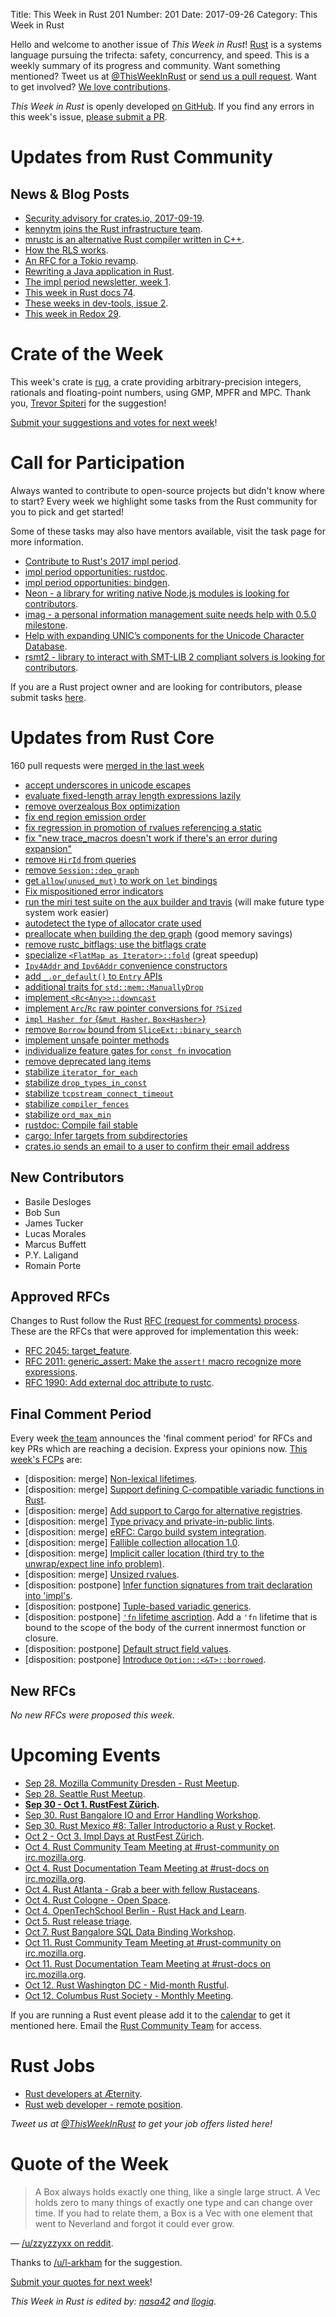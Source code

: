 Title: This Week in Rust 201
Number: 201
Date: 2017-09-26
Category: This Week in Rust

Hello and welcome to another issue of *This Week in Rust*!
[Rust](http://rust-lang.org) is a systems language pursuing the trifecta: safety, concurrency, and speed.
This is a weekly summary of its progress and community.
Want something mentioned? Tweet us at [@ThisWeekInRust](https://twitter.com/ThisWeekInRust) or [send us a pull request](https://github.com/cmr/this-week-in-rust).
Want to get involved? [We love contributions](https://github.com/rust-lang/rust/blob/master/CONTRIBUTING.md).

*This Week in Rust* is openly developed [on GitHub](https://github.com/cmr/this-week-in-rust).
If you find any errors in this week's issue, [please submit a PR](https://github.com/cmr/this-week-in-rust/pulls).

# Updates from Rust Community

## News & Blog Posts

* [Security advisory for crates.io, 2017-09-19](https://users.rust-lang.org/t/security-advisory-for-crates-io-2017-09-19/12960).
* [kennytm joins the Rust infrastructure team](https://internals.rust-lang.org/t/please-welcome-kennytm-to-the-infrastructure-team/5944).
* [mrustc is an alternative Rust compiler written in C++](https://github.com/thepowersgang/mrustc).
* [How the RLS works](https://www.ncameron.org/blog/how-the-rls-works/).
* [An RFC for a Tokio revamp](https://tokio.rs/blog/tokio-reform/).
* [Rewriting a Java application in Rust](https://blog.rom1v.com/2017/09/gnirehtet-rewritten-in-rust/).
* [The impl period newsletter, week 1](https://internals.rust-lang.org/t/the-impl-period-newsletter-week-1/5971).
* [This week in Rust docs 74](https://guillaumegomez.github.io/this-week-in-rust-docs/blog/this-week-in-rust-docs-74).
* [These weeks in dev-tools, issue 2](https://www.ncameron.org/blog/these-weeks-in-dev-tools-issue-2/).
* [This week in Redox 29](https://redox-os.org/news/this-week-in-redox-29/).

# Crate of the Week

This week's crate is [rug](https://crates.io/crates/rug), a crate providing arbitrary-precision integers, rationals and floating-point numbers, using GMP, MPFR and MPC.
Thank you, [Trevor Spiteri](https://users.rust-lang.org/u/tspiteri) for the suggestion!

[Submit your suggestions and votes for next week][submit_crate]!

[submit_crate]: https://users.rust-lang.org/t/crate-of-the-week/2704

# Call for Participation

Always wanted to contribute to open-source projects but didn't know where to start?
Every week we highlight some tasks from the Rust community for you to pick and get started!

Some of these tasks may also have mentors available, visit the task page for more information.

* [Contribute to Rust's 2017 impl period](https://www.rustaceans.org/findwork/impl).
* [impl period opportunities: rustdoc](https://quietmisdreavus.net/code/2017/09/18/come-work-on-rustdoc/).
* [impl period opportunities: bindgen](http://fitzgeraldnick.com/2017/09/21/come-hack-on-bindgen-with-us.html).
* [Neon - a library for writing native Node.js modules is looking for contributors](http://calculist.org/blog/2017/09/25/neon-wants-your-help/).
* [imag - a personal information management suite needs help with 0.5.0 milestone](https://github.com/matthiasbeyer/imag/milestone/5).
* [Help with expanding UNIC’s components for the Unicode Character Database](https://github.com/behnam/rust-unic/issues/158).
* [rsmt2 - library to interact with SMT-LIB 2 compliant solvers is looking for contributors](https://github.com/kino-mc/rsmt2/issues).

If you are a Rust project owner and are looking for contributors, please submit tasks [here][guidelines].

[guidelines]: https://users.rust-lang.org/t/twir-call-for-participation/4821

# Updates from Rust Core

160 pull requests were [merged in the last week][merged]

[merged]: https://github.com/search?q=is%3Apr+org%3Arust-lang+is%3Amerged+merged%3A2017-09-04..2017-09-11

* [accept underscores in unicode escapes](https://github.com/rust-lang/rust/pull/43716)
* [evaluate fixed-length array length expressions lazily](https://github.com/rust-lang/rust/pull/44275)
* [remove overzealous Box<ZeroSizeType> optimization](https://github.com/rust-lang/rust/pull/44553)
* [fix end region emission order](https://github.com/rust-lang/rust/pull/44129)
* [fix regression in promotion of rvalues referencing a static](https://github.com/rust-lang/rust/pull/44442)
* [fix "new trace_macros doesn't work if there's an error during expansion"](https://github.com/rust-lang/rust/pull/44088)
* [remove `HirId` from queries](https://github.com/rust-lang/rust/pull/44435)
* [remove `Session::dep_graph`](https://github.com/rust-lang/rust/pull/44502)
* [get `allow(unused_mut)` to work on `let` bindings](https://github.com/rust-lang/rust/pull/44590)
* [Fix mispositioned error indicators](https://github.com/rust-lang/rust/pull/44386)
* [run the miri test suite on the aux builder and travis](https://github.com/rust-lang/rust/pull/43628) (will make future type system work easier)
* [autodetect the type of allocator crate used](https://github.com/rust-lang/rust/pull/44133)
* [preallocate when building the dep graph](https://github.com/rust-lang/rust/pull/44586) (good memory savings)
* [remove rustc_bitflags; use the bitflags crate](https://github.com/rust-lang/rust/pull/44441)
* [specialize `<FlatMap as Iterator>::fold`](https://github.com/rust-lang/rust/pull/44577) (great speedup)
* [`Ipv4Addr` and `Ipv6Addr` convenience constructors](https://github.com/rust-lang/rust/pull/44395)
* [add `_.or_default()` to `Entry` APIs](https://github.com/rust-lang/rust/pull/44344)
* [additional traits for `std::mem::ManuallyDrop`](https://github.com/rust-lang/rust/pull/44310)
* [implement `<Rc<Any>>::downcast`](https://github.com/rust-lang/rust/pull/44273)
* [implement `Arc`/`Rc` raw pointer conversions for `?Sized`](https://github.com/rust-lang/rust/pull/44073)
* [`impl Hasher for` {`&mut Hasher`, `Box<Hasher>`}](https://github.com/rust-lang/rust/pull/44015)
* [remove `Borrow` bound from `SliceExt::binary_search`](https://github.com/rust-lang/rust/pull/43989)
* [implement unsafe pointer methods](https://github.com/rust-lang/rust/pull/43964)
* [individualize feature gates for `const fn` invocation](https://github.com/rust-lang/rust/pull/43017)
* [remove deprecated lang items](https://github.com/rust-lang/rust/pull/44526)
* [stabilize `iterator_for_each`](https://github.com/rust-lang/rust/pull/44567)
* [stabilize `drop_types_in_const`](https://github.com/rust-lang/rust/pull/44456)
* [stabilize `tcpstream_connect_timeout`](https://github.com/rust-lang/rust/pull/44563)
* [stabilize `compiler_fences`](https://github.com/rust-lang/rust/pull/44595)
* [stabilize `ord_max_min`](https://github.com/rust-lang/rust/pull/44593)
* [rustdoc: Compile fail stable](https://github.com/rust-lang/rust/pull/43949)
* [cargo: Infer targets from subdirectories](https://github.com/rust-lang/cargo/pull/4496)
* [crates.io sends an email to a user to confirm their email address](https://github.com/rust-lang/crates.io/pull/1045)

## New Contributors

* Basile Desloges
* Bob Sun
* James Tucker
* Lucas Morales
* Marcus Buffett
* P.Y. Laligand
* Romain Porte

## Approved RFCs

Changes to Rust follow the Rust [RFC (request for comments)
process](https://github.com/rust-lang/rfcs#rust-rfcs). These
are the RFCs that were approved for implementation this week:

* [RFC 2045: target_feature](https://github.com/rust-lang/rfcs/pull/2045).
* [RFC 2011: generic_assert: Make the `assert!` macro recognize more expressions](https://github.com/rust-lang/rfcs/pull/2011).
* [RFC 1990: Add external doc attribute to rustc](https://github.com/rust-lang/rfcs/pull/1990).

## Final Comment Period

Every week [the team](https://www.rust-lang.org/team.html) announces the
'final comment period' for RFCs and key PRs which are reaching a
decision. Express your opinions now. [This week's FCPs][fcp] are:

[fcp]: https://github.com/rust-lang/rfcs/labels/final-comment-period

* [disposition: merge] [Non-lexical lifetimes](https://github.com/rust-lang/rfcs/pull/2094).
* [disposition: merge] [Support defining C-compatible variadic functions in Rust](https://github.com/rust-lang/rfcs/pull/2137).
* [disposition: merge] [Add support to Cargo for alternative registries](https://github.com/rust-lang/rfcs/pull/2141).
* [disposition: merge] [Type privacy and private-in-public lints](https://github.com/rust-lang/rfcs/pull/2145).
* [disposition: merge] [eRFC: Cargo build system integration](https://github.com/rust-lang/rfcs/pull/2136).
* [disposition: merge] [Fallible collection allocation 1.0](https://github.com/rust-lang/rfcs/pull/2116).
* [disposition: merge] [Implicit caller location (third try to the unwrap/expect line info problem)](https://github.com/rust-lang/rfcs/pull/2091).
* [disposition: merge] [Unsized rvalues](https://github.com/rust-lang/rfcs/pull/1909).
* [disposition: postpone] [Infer function signatures from trait declaration into 'impl's](https://github.com/rust-lang/rfcs/pull/2063).
* [disposition: postpone] [Tuple-based variadic generics](https://github.com/rust-lang/rfcs/pull/1935).
* [disposition: postpone] [`'fn` lifetime ascription](https://github.com/rust-lang/rfcs/pull/1847). Add a `'fn` lifetime that is bound to the scope of the body of the current innermost function or closure.
* [disposition: postpone] [Default struct field values](https://github.com/rust-lang/rfcs/pull/1806).
* [disposition: postpone] [Introduce `Option::<&T>::borrowed`](https://github.com/rust-lang/rfcs/pull/1792).

## New RFCs

*No new RFCs were proposed this week.*

# Upcoming Events

* [Sep 28. Mozilla Community Dresden - Rust Meetup](https://www.meetup.com/Mozilla-Community-Dresden/events/242610304/).
* [Sep 28. Seattle Rust Meetup](https://www.meetup.com/Seattle-Rust-Meetup/events/241234876/).
* **[Sep 30 - Oct 1. RustFest Zürich](http://zurich.rustfest.eu).**
* [Sep 30. Rust Bangalore IO and Error Handling Workshop](https://www.meetup.com/rustox/events/243364708/).
* [Sep 30. Rust Mexico #8: Taller Introductorio a Rust y Rocket](https://www.meetup.com/Rust-MX/events/243334902/).
* [Oct  2 - Oct 3. Impl Days at RustFest Zürich](https://github.com/RustFestEU/blog.rustfest.eu/issues/29).
* [Oct  4. Rust Community Team Meeting at #rust-community on irc.mozilla.org](https://chat.mibbit.com/?server=irc.mozilla.org&channel=%23rust-community).
* [Oct  4. Rust Documentation Team Meeting at #rust-docs on irc.mozilla.org](https://chat.mibbit.com/?server=irc.mozilla.org&channel=%23rust-docs).
* [Oct  4. Rust Atlanta - Grab a beer with fellow Rustaceans](https://www.meetup.com/Rust-ATL/events/243164851/).
* [Oct  4. Rust Cologne - Open Space](https://www.meetup.com/RustCologne/events/243156120/).
* [Oct  4. OpenTechSchool Berlin - Rust Hack and Learn](https://www.meetup.com/opentechschool-berlin/events/243084182/).
* [Oct  5. Rust release triage](https://internals.rust-lang.org/t/release-cycle-triage-proposal/3544).
* [Oct  7. Rust Bangalore SQL Data Binding Workshop](https://www.meetup.com/rustox/events/243387585/).
* [Oct 11. Rust Community Team Meeting at #rust-community on irc.mozilla.org](https://chat.mibbit.com/?server=irc.mozilla.org&channel=%23rust-community).
* [Oct 11. Rust Documentation Team Meeting at #rust-docs on irc.mozilla.org](https://chat.mibbit.com/?server=irc.mozilla.org&channel=%23rust-docs).
* [Oct 12. Rust Washington DC - Mid-month Rustful](https://www.meetup.com/RustDC/events/243672292/).
* [Oct 12. Columbus Rust Society - Monthly Meeting](https://www.meetup.com/columbus-rs/events/243389836/).

If you are running a Rust event please add it to the [calendar] to get
it mentioned here. Email the [Rust Community Team][community] for access.

[calendar]: https://www.google.com/calendar/embed?src=apd9vmbc22egenmtu5l6c5jbfc%40group.calendar.google.com
[community]: mailto:community-team@rust-lang.org

# Rust Jobs

* [Rust developers at Æternity](https://blog.aeternity.com/join-the-t%C3%A6m-rust-or-erlang-devs-wanted-31908daba788).
* [Rust web developer - remote position](https://www.reddit.com/r/rust/comments/717rk2/hiring_rust_web_developer_contractor_remote/).

*Tweet us at [@ThisWeekInRust](https://twitter.com/ThisWeekInRust) to get your job offers listed here!*

# Quote of the Week

> A Box always holds exactly one thing, like a single large struct. A Vec holds zero to many things of exactly one type and can change over time. If you had to relate them, a Box is a Vec with one element that went to Neverland and forgot it could ever grow.

— [/u/zzyzzyxx on reddit](https://www.reddit.com/r/rust/comments/70szta/hey_rustaceans_got_an_easy_question_ask_here/dncs4wa/?context=3).

Thanks to [/u/l-arkham](https://www.reddit.com/r/rust/comments/70szta/hey_rustaceans_got_an_easy_question_ask_here/dncs4wa/) for the suggestion.

[Submit your quotes for next week][submit]!

[submit]: http://users.rust-lang.org/t/twir-quote-of-the-week/328

*This Week in Rust is edited by: [nasa42](https://github.com/nasa42) and [llogiq](https://github.com/llogiq).*
